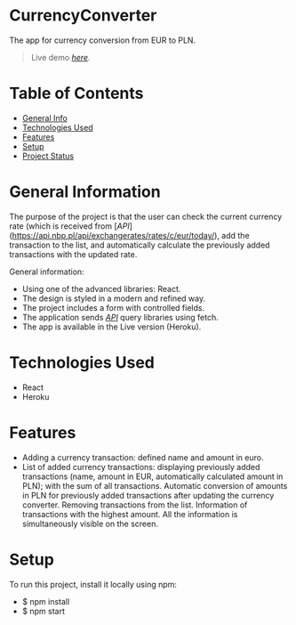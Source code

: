 # CurrencyConverter
The app for currency conversion from EUR to PLN.
> Live demo [_here_](https://currency-converter-kambu.herokuapp.com/). 

# Table of Contents
* [General Info](#general-information)
* [Technologies Used](#technologies-used)
* [Features](#features)
* [Setup](#setup)
* [Project Status](#project-status)

# General Information
The purpose of the project is that the user can check the current currency rate (which is received from [_API_] (https://api.nbp.pl/api/exchangerates/rates/c/eur/today/), add the transaction to the list, 
and automatically calculate the previously added transactions with the updated rate. 

General information: 
- Using one of the advanced libraries: React.
- The design is styled in a modern and refined way.
- The project includes a form with controlled fields.
- The application sends [_API_](http://api.nbp.pl/) query libraries using fetch.
- The app is available in the Live version (Heroku).

# Technologies Used
- React
- Heroku 

# Features
- Adding a currency transaction: defined name and amount in euro.
- List of added currency transactions: displaying previously added
transactions (name, amount in EUR, automatically calculated amount in PLN); with the sum of all transactions.
Automatic conversion of amounts in PLN for previously added transactions after updating the currency converter.
Removing transactions from the list.
Information of transactions with the highest amount.
All the information is simultaneously visible on the screen.

# Setup
To run this project, install it locally using npm: 

- $ npm install
- $ npm start

